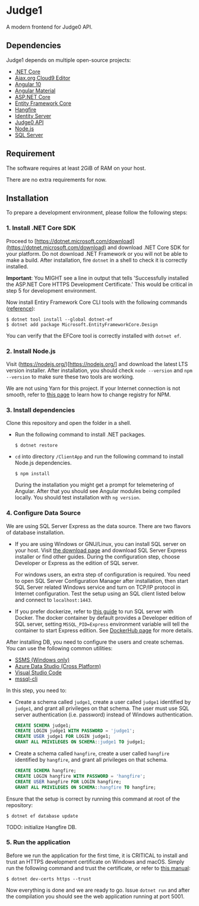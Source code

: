 ﻿# Judge1

A modern frontend for Judge0 API.

## Dependencies

Judge1 depends on multiple open-source projects:

- [.NET Core](https://dotnet.microsoft.com/)
- [Ajax.org Cloud9 Editor](https://ace.c9.io/)
- [Angular 10](https://angular.io/)
- [Angular Material](https://material.angular.io/)
- [ASP.NET Core](https://github.com/dotnet/aspnetcore)
- [Entity Framework Core](https://github.com/dotnet/efcore)
- [Hangfire](https://www.hangfire.io/)
- [Identity Server](https://identityserver.io/)
- [Judge0 API](https://github.com/judge0/api)
- [Node.js](https://nodejs.org/)
- [SQL Server](https://www.microsoft.com/en-us/sql-server)

## Requirement

The software requires at least 2GiB of RAM on your host.

There are no extra requirements for now.

## Installation

To prepare a development environment, please follow the following steps:

### 1. Install .NET Core SDK

Proceed to [https://dotnet.microsoft.com/download](https://dotnet.microsoft.com/download) and download .NET Core SDK for your platform. Do not download .NET Framework or you will not be able to make a build. After installation, fire `dotnet` in a shell to check it is correctly installed.

**Important**: You MIGHT see a line in output that tells 'Successfully installed the ASP.NET Core HTTPS Development Certificate.' This would be critical in step 5 for development environment.

Now install Entiry Framework Core CLI tools with the following commands ([reference](https://docs.microsoft.com/en-us/ef/core/miscellaneous/cli/dotnet)):

```shell
$ dotnet tool install --global dotnet-ef
$ dotnet add package Microsoft.EntityFrameworkCore.Design
```

You can verify that the EFCore tool is correctly installed with `dotnet ef`.

### 2. Install Node.js

Visit (https://nodejs.org/)[https://nodejs.org/] and download the latest LTS version installer. After installation, you should check `node --version` and `npm --version` to make sure these two tools are working.

We are not using Yarn for this project. If your Internet connection is not smooth, refer to [this page](https://developer.aliyun.com/mirror/NPM) to learn how to change registry for NPM.

### 3. Install dependencies

Clone this repository and open the folder in a shell.

- Run the following command to install .NET packages.
  ```shell
  $ dotnet restore
  ```
- `cd` into directory `/ClientApp` and run the following command to install Node.js dependencies.
  ```shell
  $ npm install
  ```
  During the installation you might get a prompt for telemetering of Angular. After that you should see Angular modules being compiled locally. You should test installation with `ng version`.

### 4. Configure Data Source

We are using SQL Server Express as the data source. There are two flavors of database installation.

- If you are using Windows or GNU/Linux, you can install SQL server on your host. Visit [the download page](https://www.microsoft.com/en-us/sql-server/sql-server-downloads) and download SQL Server Express installer or find other guides. During the configuration step, choose Developer or Express as the edition of SQL server.
  
  For windows users, an extra step of configuration is required. You need to open SQL Server Configuration Manager after installation, then start SQL Server related Windows service and turn on TCP/IP protocol in Internet configuration. Test the setup using an SQL client listed below and connect to `localhost:1443`.

- If you prefer dockerize, refer to [this guide](https://docs.microsoft.com/en-us/sql/linux/quickstart-install-connect-docker) to run SQL server with Docker. The docker container by default provides a Developer edition of SQL server, setting `MSSQL_PID=Express` environment variable will tell the container to start Express edition. See [DockerHub page](https://hub.docker.com/_/microsoft-mssql-server) for more details.

After installing DB, you need to configure the users and create schemas. You can use the following common utilities:

- [SSMS (Windows only)](https://docs.microsoft.com/en-us/sql/linux/sql-server-linux-manage-ssms)
- [Azure Data Studio (Cross Platform)](https://docs.microsoft.com/en-us/sql/azure-data-studio/what-is)
- [Visual Studio Code](https://docs.microsoft.com/en-us/sql/linux/sql-server-linux-develop-use-vscode)
- [mssql-cli](https://github.com/dbcli/mssql-cli/blob/master/doc/usage_guide.md)

In this step, you need to:

- Create a schema called `judge1`, create a user called `judge1` identified by `judge1`, and grant all privileges on that schema. The user must use SQL server authentication (i.e. password) instead of Windows authentication.
  ```sql
  CREATE SCHEMA judge1;
  CREATE LOGIN judge1 WITH PASSWORD = 'judge1';
  CREATE USER judge1 FOR LOGIN judge1;
  GRANT ALL PRIVILEGES ON SCHEMA::judge1 TO judge1;
  ```
- Create a schema called `hangfire`, create a user called `hangfire` identified by `hangfire`, and grant all privileges on that schema.
  ```sql
  CREATE SCHEMA hangfire;
  CREATE LOGIN hangfire WITH PASSWORD = 'hangfire';
  CREATE USER hangfire FOR LOGIN hangfire;
  GRANT ALL PRIVILEGES ON SCHEMA::hangfire TO hangfire;
  ```

Ensure that the setup is correct by running this command at root of the repository:

```shell
$ dotnet ef database update
```

TODO: initialize Hangfire DB.

### 5. Run the application

Before we run the application for the first time, it is CRITICAL to install and trust an HTTPS development certificate on Windows and macOS. Simply run the following command and trust the certificate, or refer to [this manual](https://docs.microsoft.com/en-us/aspnet/core/security/enforcing-ssl):

```shell
$ dotnet dev-certs https --trust
```

Now everything is done and we are ready to go. Issue `dotnet run` and after the compilation you should see the web application running at port 5001.
